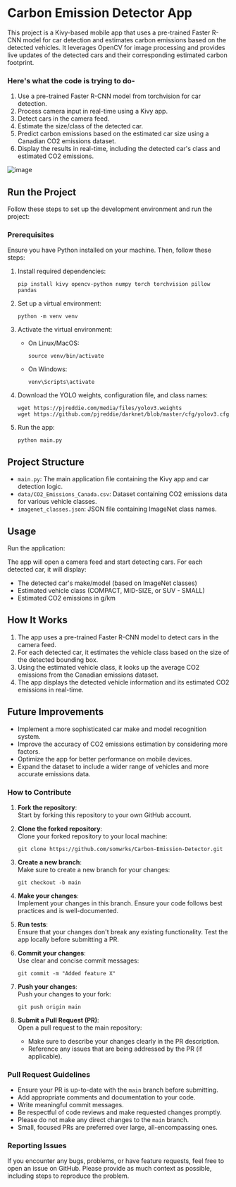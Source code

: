 # Carbon Emission Detector App

This project is a Kivy-based mobile app that uses a pre-trained Faster R-CNN model for car detection and estimates carbon emissions based on the detected vehicles. It leverages OpenCV for image processing and provides live updates of the detected cars and their corresponding estimated carbon footprint.

### Here's what the code is trying to do-

1. Use a pre-trained Faster R-CNN model from torchvision for car detection.
2. Process camera input in real-time using a Kivy app.
3. Detect cars in the camera feed.
4. Estimate the size/class of the detected car.
5. Predict carbon emissions based on the estimated car size using a Canadian CO2 emissions dataset.
6. Display the results in real-time, including the detected car's class and estimated CO2 emissions.

![image](https://github.com/user-attachments/assets/19bdaebc-4840-499f-9551-9045b36d0ee2)


## Run the Project

Follow these steps to set up the development environment and run the project:

### Prerequisites
Ensure you have Python installed on your machine. Then, follow these steps:

1. Install required dependencies:
   ```
   pip install kivy opencv-python numpy torch torchvision pillow pandas

   ```

2. Set up a virtual environment:
   ```
   python -m venv venv
   ```

3. Activate the virtual environment:
   - On Linux/MacOS:
     ```
     source venv/bin/activate
     ```
   - On Windows:
     ```
     venv\Scripts\activate
     ```

4. Download the YOLO weights, configuration file, and class names:
   ```
   wget https://pjreddie.com/media/files/yolov3.weights
   wget https://github.com/pjreddie/darknet/blob/master/cfg/yolov3.cfg
   ```


5. Run the app:
   ```
   python main.py
   ```

## Project Structure
- `main.py`: The main application file containing the Kivy app and car detection logic.
- `data/CO2_Emissions_Canada.csv`: Dataset containing CO2 emissions data for various vehicle classes.
- `imagenet_classes.json`: JSON file containing ImageNet class names.

## Usage

Run the application:

  The app will open a camera feed and start detecting cars. For each detected car, it will display:
- The detected car's make/model (based on ImageNet classes)
- Estimated vehicle class (COMPACT, MID-SIZE, or SUV - SMALL)
- Estimated CO2 emissions in g/km

## How It Works

1. The app uses a pre-trained Faster R-CNN model to detect cars in the camera feed.
2. For each detected car, it estimates the vehicle class based on the size of the detected bounding box.
3. Using the estimated vehicle class, it looks up the average CO2 emissions from the Canadian emissions dataset.
4. The app displays the detected vehicle information and its estimated CO2 emissions in real-time.

## Future Improvements

- Implement a more sophisticated car make and model recognition system.
- Improve the accuracy of CO2 emissions estimation by considering more factors.
- Optimize the app for better performance on mobile devices.
- Expand the dataset to include a wider range of vehicles and more accurate emissions data.

### How to Contribute

1. **Fork the repository**:  
   Start by forking this repository to your own GitHub account.

2. **Clone the forked repository**:  
   Clone your forked repository to your local machine:
   ```
   git clone https://github.com/somwrks/Carbon-Emission-Detector.git
   ```

3. **Create a new branch**:  
   Make sure to create a new branch for your changes:
   ```
   git checkout -b main
   ```

4. **Make your changes**:  
   Implement your changes in this branch. Ensure your code follows best practices and is well-documented.

5. **Run tests**:  
   Ensure that your changes don't break any existing functionality. Test the app locally before submitting a PR.

6. **Commit your changes**:  
   Use clear and concise commit messages:
   ```
   git commit -m "Added feature X" 
   ```

7. **Push your changes**:  
   Push your changes to your fork:
   ```
   git push origin main
   ```

8. **Submit a Pull Request (PR)**:  
   Open a pull request to the main repository:
   - Make sure to describe your changes clearly in the PR description.
   - Reference any issues that are being addressed by the PR (if applicable).

### Pull Request Guidelines

- Ensure your PR is up-to-date with the `main` branch before submitting.
- Add appropriate comments and documentation to your code.
- Write meaningful commit messages.
- Be respectful of code reviews and make requested changes promptly.
- Please do not make any direct changes to the `main` branch.
- Small, focused PRs are preferred over large, all-encompassing ones.

### Reporting Issues

If you encounter any bugs, problems, or have feature requests, feel free to open an issue on GitHub. Please provide as much context as possible, including steps to reproduce the problem.

